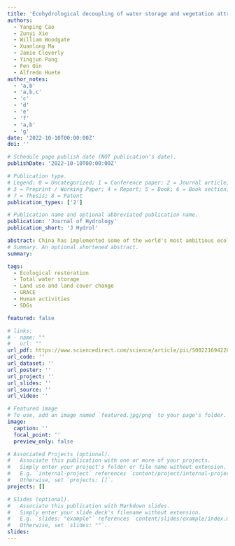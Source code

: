 ```yaml
---
title: 'Ecohydrological decoupling of water storage and vegetation attributed to China’s large-scale ecological restoration programs'
authors:
  - Yanping Cao
  - Zunyi Xie
  - William Woodgate
  - Xuanlong Ma
  - Jamie Cleverly
  - Yingjun Pang
  - Fen Qin
  - Alfredo Huete 
author_notes:
  - 'a,b'
  - 'a,b,c'
  - 'c'
  - 'd'
  - 'e'
  - 'f'
  - 'a,b'
  - 'g'
date: '2022-10-10T00:00:00Z'
doi: ''

# Schedule page publish date (NOT publication's date).
publishDate: '2022-10-10T00:00:00Z'

# Publication type.
# Legend: 0 = Uncategorized; 1 = Conference paper; 2 = Journal article;
# 3 = Preprint / Working Paper; 4 = Report; 5 = Book; 6 = Book section;
# 7 = Thesis; 8 = Patent
publication_types: ['2']

# Publication name and optional abbreviated publication name.
publication: 'Journal of Hydrology'
publication_short: 'J Hydrol'

abstract: China has implemented some of the world's most ambitious ecological restoration (ER) programs over the past two decades. These large-scale multi-billion-dollar projects have achieved widespread greening across the country. However, the impacts of different ER-driven land cover modifications on total water resources remain largely unknown, particularly over areas characterized by complex environments of coupled human and natural systems. Here we quantified ecohydrological impacts of multiple ER programs applied over various parts of China’s Yellow River Basin (YRB), with their lumped effects being partitioned into individual ones. ER-related drivers were disentangled, leading in individual attribution of inter-annual climatic variability and agricultural activity with cross-sensor satellite observations and statistical modelling. Our results showed an ecohydrological decoupling of water storage and vegetation greenness attributed to ER programs. Increases in natural land cover types (e.g. forest and grassland) were found at the expense of human intensive land use, such as farmland, with the combined changes resulting in a concurrent dramatic water storage loss of 3.70 billion tons/year from 2002 to 2021. ER was the dominant driver of water loss (>66 %) among all factors considered, commensurate with areal land-cover change and ER program cost. The entire basin was divided into two regions with opposite water trends by the ER activities with different restoration strategies. This study’s framework is applicable to substantial part of the globe like YRB and is encouraged to be applied for more wholistic ER impact evaluations.
# Summary. An optional shortened abstract.
summary: 

tags:
  - Ecological restoration
  - Total water storage
  - Land use and land cover change
  - GRACE
  - Human activities
  - SDGs

featured: false

# links:
# - name: ""
#   url: ""
url_pdf: https://www.sciencedirect.com/science/article/pii/S0022169422012215
url_code: ''
url_dataset: ''
url_poster: ''
url_project: ''
url_slides: ''
url_source: ''
url_video: ''

# Featured image
# To use, add an image named `featured.jpg/png` to your page's folder.
image:
  caption: ''
  focal_point: ''
  preview_only: false

# Associated Projects (optional).
#   Associate this publication with one or more of your projects.
#   Simply enter your project's folder or file name without extension.
#   E.g. `internal-project` references `content/project/internal-project/index.md`.
#   Otherwise, set `projects: []`.
projects: []

# Slides (optional).
#   Associate this publication with Markdown slides.
#   Simply enter your slide deck's filename without extension.
#   E.g. `slides: "example"` references `content/slides/example/index.md`.
#   Otherwise, set `slides: ""`.
slides:
---
```


